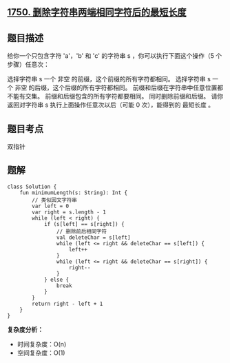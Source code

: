## [1750. 删除字符串两端相同字符后的最短长度](https://leetcode.cn/problems/minimum-length-of-string-after-deleting-similar-ends/description/)

## 题目描述

给你一个只包含字符 'a'，'b' 和 'c' 的字符串 s ，你可以执行下面这个操作（5 个步骤）任意次：

选择字符串 s 一个 非空 的前缀，这个前缀的所有字符都相同。
选择字符串 s 一个 非空 的后缀，这个后缀的所有字符都相同。
前缀和后缀在字符串中任意位置都不能有交集。
前缀和后缀包含的所有字符都要相同。
同时删除前缀和后缀。
请你返回对字符串 s 执行上面操作任意次以后（可能 0 次），能得到的 最短长度 。

## 题目考点

双指针

## 题解
 
```
class Solution {
    fun minimumLength(s: String): Int {
        // 类似回文字符串
        var left = 0
        var right = s.length - 1
        while (left < right) {
            if (s[left] == s[right]) {
                // 删除前后相同字符
                val deleteChar = s[left]
                while (left <= right && deleteChar == s[left]) {
                    left++
                }
                while (left <= right && deleteChar == s[right]) {
                    right--
                }
            } else {
                break
            }
        }
        return right - left + 1
    }
}
```

**复杂度分析：**

- 时间复杂度：O(n)
- 空间复杂度：O(1) 
